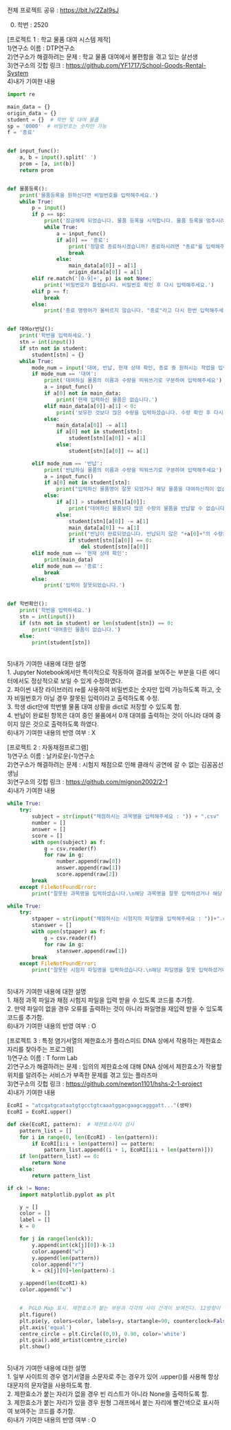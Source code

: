 전체 프로젝트 공유 : https://bit.ly/2ZaI9sJ<br>

0. 학번 : 2520<br>

[프로젝트 1 : 학교 물품 대여 시스템 제작]<br>
1)연구소 이름 : DTP연구소<br>
2)연구소가 해결하려는 문제 : 학교 물품 대여에서 불편함을 겪고 있는 살선생<br>
3)연구소의 깃헙 링크 : https://github.com/YF1717/School-Goods-Rental-System<br>
4)내가 기여한 내용<br>
```python
import re

main_data = {}
origin_data = {}
student = {}  # 학번 및 대여 물품
sp = '0000'  # 비밀번호는 숫자만 가능
f = '종료'


def input_func():
    a, b = input().split(' ')
    prom = [a, int(b)]
    return prom


def 물품등록():
    print('물품등록을 원하신다면 비밀번호를 입력해주세요.')
    while True:
        p = input()
        if p == sp:
            print('잠금해제 되었습니다. 물품 등록을 시작합니다. 물품 등록을 멈추시려면 "종료 0"을 입력해주세요.')
            while True:
                a = input_func()
                if a[0] == '종료':
                    print('정말로 종료하시겠습니까? 종료하시려면 "종료"를 입력해주세요.')
                    break
                else:
                    main_data[a[0]] = a[1]
                    origin_data[a[0]] = a[1]
        elif re.match('[0-9]+', p) is not None:
            print('비밀번호가 틀렸습니다. 비밀번호 확인 후 다시 입력해주세요.')
        elif p == f:
            break
        else:
            print('종료 명령어가 올바르지 않습니다. "종료"라고 다시 한번 입력해주세요.')


def 대여or반납():
    print('학번을 입력하세요.')
    stn = int(input())
    if stn not in student:
        student[stn] = {}
    while True:
        mode_num = input('대여, 반납, 현재 상태 확인, 종료 중 원하시는 작업을 입력하세요.\n')
        if mode_num == '대여':
            print('대여하실 물품의 이름과 수량을 띄워쓰기로 구분하여 입력해주세요')
            a = input_func()
            if a[0] not in main_data:
                print('현재 입력하신 물품은 없습니다.')
            elif main_data[a[0]]-a[1] < 0:
                print('보유한 것보다 많은 수량을 입력하셨습니다. 수량 확인 후 다시 입력해주세요.')
            else:
                main_data[a[0]] -= a[1]
                if a[0] not in student[stn]:
                    student[stn][a[0]] = a[1]
                else:
                    student[stn][a[0]] += a[1]

        elif mode_num == '반납':
            print('반납하실 물품의 이름과 수량을 띄워쓰기로 구분하여 입력해주세요')
            a = input_func()
            if a[0] not in student[stn]:
                print("입력하신 물품명이 잘못 되었거나 해당 물품을 대여하신적이 없습니다. 물품을 다시 한번 입력해주세요.")
            else:
                if a[1] > student[stn][a[0]]:
                    print("대여하신 물품보다 많은 수량의 물품을 반납할 수 없습니다. 수량을 다시 한번 확인해주세요.")
                else:
                    student[stn][a[0]] -= a[1]
                    main_data[a[0]] += a[1]
                    print("반납이 완료되었습니다. 반납되지 않은 "+a[0]+"의 수량은 "+str(student[stn][a[0]])+"개 입니다.")
                    if student[stn][a[0]] == 0:
                        del student[stn][a[0]]
        elif mode_num == '현재 상태 확인':
            print(main_data)
        elif mode_num == '종료':
            break
        else:
            print('입력이 잘못되었습니다.')


def 학번확인():
    print('학번을 입력하세요.')
    stn = int(input())
    if (stn not in student) or len(student[stn]) == 0:
        print('대여중인 물품이 없습니다.')
    else:
        print(student[stn])
```
<br>
5)내가 기여한 내용에 대한 설명<br>
1. Jupyter Notebook에서만 특이적으로 작동하여 결과를 보여주는 부분을 다른 에디터에서도 정상적으로 보일 수 있게 수정하였다.<br>
2. 파이썬 내장 라이브러리 re를 사용하여 비밀번호는 숫자만 입력 가능하도록 하고, 숫자 비밀번호가 아닐 경우 잘못된 입력이라고 출력하도록 수정.<br>
3. 학생 dict안에 학번별 물품 대여 상황을 dict로 저장할 수 있도록 함.<br>
4. 반납이 완료된 항목은 대여 중인 물품에서 0개 대여를 출력하는 것이 아니라 대여 중이지 않은 것으로 출력하도록 하였다.<br>
6)내가 기여한 내용의 반영 여부 : X<br>

[프로젝트 2 : 자동채점프로그램]<br>
1)연구소 이름 : 날카로운(-1)연구소<br>
2)연구소가 해결하려는 문제 : 시험지 채점으로 인해 클래식 공연에 갈 수 없는 김꼼꼼선생님<br>
3)연구소의 깃헙 링크 : https://github.com/mignon2002/2-1<br>
4)내가 기여한 내용<br>
```python
while True:
    try:
        subject = str(input("채점하시는 과목명을 입력해주세요 : ")) + ".csv"  # 생명과학실험
        number = []
        answer = []
        score = []
        with open(subject) as f:
            g = csv.reader(f)
            for raw in g:
                number.append(raw[0])
                answer.append(raw[1])
                score.append(raw[2])
        break
    except FileNotFoundError:
        print("잘못된 과목명을 입력하셨습니다.\n해당 과목명을 잘못 입력하셨거나 해당 과목 채점 파일이 존재하지 않습니다.\n다시 한번 입력해주세요.")

while True:
    try:
        stpaper = str(input("채점하시는 시험지의 파일명을 입력해주세요 : "))+".csv"  # 2602 허민영
        stanswer = []
        with open(stpaper) as f:
            g = csv.reader(f)
            for raw in g:
                stanswer.append(raw[1])
        break
    except FileNotFoundError:
        print("잘못된 시험지 파일명을 입력하셨습니다.\n해당 파일명을 잘못 입력하셨거나 해당 학생 시험지 파일이 존재하지 않습니다.\n다시 한번 입력해주세요.")
```
<br>
5)내가 기여한 내용에 대한 설명<br>
1. 채점 과목 파일과 채점 시험지 파일을 입력 받을 수 있도록 코드를 추가함.<br>
2. 만약 파일이 없을 경우 오류를 출력하는 것이 아니라 파일명을 재입력 받을 수 있도록 코드를 추가함.<br>
6)내가 기여한 내용의 반영 여부 : O<br>

[프로젝트 3 : 특정 염기서열의 제한효소가 플라스미드 DNA 상에서 작용하는 제한효소자리를 찾아주는 프로그램]<br>
1)연구소 이름 :  T form Lab<br>
2)연구소가 해결하려는 문제 : 임의의 제한효소에 대해 DNA 상에서 제한효소가 작용할 위치를 알려주는 서비스가 부족한 문제를 겪고 있는 플라즈마<br>
3)연구소의 깃헙 링크 : https://github.com/newton1101/hshs-2-1-project<br>
4)내가 기여한 내용<br>
```python
EcoRI = "atcgatgcataatgtgcctgtcaaatggacgaagcagggatt..."(생략)
EcoRI = EcoRI.upper()
```
```python
def cke(EcoRI, pattern):  # 제한효소자리 검사
    pattern_list = []
    for i in range(0, len(EcoRI) - len(pattern)):
        if EcoRI[i:i + len(pattern)] == pattern:
            pattern_list.append((i + 1, EcoRI[i:i + len(pattern)]))
    if len(pattern_list) == 0:
        return None
    else:
        return pattern_list
```
```python
if ck != None:
    import matplotlib.pyplot as plt

    y = []
    color = []
    label = []
    k = 0

    for j in range(len(ck)):
        y.append(int(ck[j][0])-k-1)
        color.append("w")
        y.append(len(pattern))
        color.append("r")
        k = ck[j][0]+len(pattern)-1

    y.append(len(EcoRI)-k)
    color.append("w")


    #  PGLO Map 표시. 제한효소가 붙는 부분과 각각의 사이 간격이 보여진다. 12방향이 시작지점, 시계방향으로 bp 번호가 증가한다.
    plt.figure()
    plt.pie(y, colors=color, labels=y, startangle=90, counterclock=False)
    plt.axis('equal')
    centre_circle = plt.Circle((0,0), 0.90, color='white')
    plt.gca().add_artist(centre_circle)
    plt.show()
```
<br>
5)내가 기여한 내용에 대한 설명<br>
1. 일부 사이트의 경우 염기서열을 소문자로 주는 경우가 있어 .upper()를 사용해 항상 대문자의 문자열을 사용하도록 함.<br>
2. 제한효소가 붙는 자리가 없을 경우 빈 리스트가 아니라 None을 출력하도록 함.<br>
3. 제한효소가 붙는 자리가 있을 경우 원형 그래프에서 붙는 자리에 빨간색으로 표시하여 보여주는 코드를 추가함.<br>
6)내가 기여한 내용의 반영 여부 : O<br>
